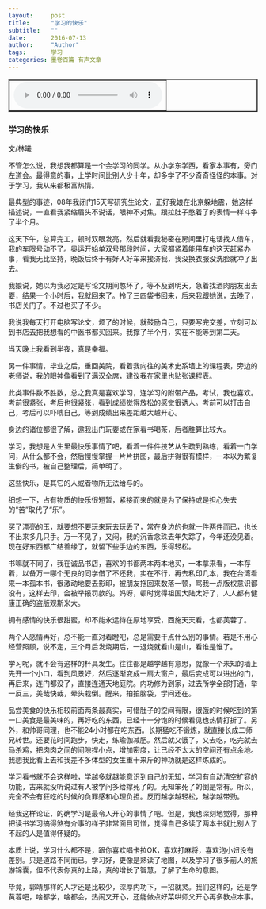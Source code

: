 ```yaml
---
layout:     post
title:      "学习的快乐"
subtitle:   ""
date:       2016-07-13
author:     "Author"
tags:       学习 
categories: 墨卷百篇 有声文章
---
```

<div>
<table width="200" border="2">
  <tr>
    <td>
    <audio controls>
    <source src="/mp3/y2.mp3" type="audio/mpeg">
    </audio>
</td>
  </tr>
</table>
</div>

### 学习的快乐

文/林曦

不管怎么说，我想我都算是一个会学习的同学。从小学东学西，看家本事有，旁门左道会。最得意的事，上学时间比别人少十年，却多学了不少奇奇怪怪的本事。对于学习，我从来都极富热情。

最典型的事迹，08年我闭门15天写研究生论文，正好我娘在北京躲地震，她这样描述说，一直看我紧缩眉头不说话，眼神不对焦，跟拉肚子憋着了的表情一样斗争了半个月。

这天下午，总算完工，顿时双眼发亮，然后就看我秘密在房间里打电话找人借车，我的车限号动不了。奥运开始单双号那段时间，大家都紧着能用车的这天赶紧办事，看我无比坚持，晚饭后终于有好人好车来接济我，我没换衣服没洗脸就冲了出去。

我娘说，她以为我必定是写论文期间憋坏了，等不及到明天，急着找酒肉朋友出去耍，结果一个小时后，我就回来了。拎了三四袋书回来，后来我跟她说，去晚了，书店关门了。不过也买了不少。

我说我每天打开电脑写论文，烦了的时候，就鼓励自己，只要写完交差，立刻可以到书店去把我想看的中医书都买回来。我撑了半个月，实在不能等到第二天。

当天晚上我看到半夜，真是幸福。

另一件事情，毕业之后，重回美院，看着我向往的美术史系墙上的课程表，旁边的老师说，我的眼神像看到了满汉全席，建议我在家里也贴张课程表。

此类事件数不胜数，总之我真是喜欢学习，连学习的附带产品，考试，我也喜欢。考前很紧张，考后也很紧张，看到成绩觉得放松的感觉很诱人。考前可以打击自己，考后可以吓唬自己，等到成绩出来差距越大越开心。
    
身边的诸位都很了解，邀我出门玩耍或在家看书喝茶，后者胜算比较大。
    
学习，我想是人生里最快乐事情了吧，看着一件件技艺从生疏到熟练，看着一门学问，从什么都不会，然后慢慢掌握一片片拼图，最后拼得很有模样，一本以为繁复生僻的书，被自己整理后，简单明了。
    
这些快乐，是其它的人或者物所无法给与的。

细想一下，占有物质的快乐很短暂，紧接而来的就是为了保持或是担心失去的“苦”取代了“乐”。
    
买了漂亮的玉，就要想不要玩来玩去玩丢了，常在身边的也就一件两件而已，也长不出来多几只手。万一不见了，又闷，我的沉香念珠去年失踪了，今年还没见着。现在好东西都广结善缘了，就留下些手边的东西，乐得轻松。
    
书嘛就不同了，我在诚品书店，喜欢的书都两本两本地买，一本拿来看，一本存着，以备万一哪个无良的同学借了不还我，实在不行，再去私印几本，我在台湾看来一本孤本书，很激动地要去影印，被朋友拖回来数落一顿，骂我一点版权意识都没有，这样去印，会被举报罚款的。妈呀，顿时觉得祖国大陆太好了，人人都有健康正确的盗版观斯米大。
 
    
拥有感情的快乐很甜蜜，却不能永远待在原地享受，西施天天看，也都芙蓉了。
    
两个人感情再好，总不能一直对着瞪吧，总是需要干点什么别的事情。若是不用心经营照顾，说不定，三个月后发烧期后，一退烧就看山是山，看谁是谁了。
    
学习呢，就不会有这样的杯具发生。往往都是越学越有意思，就像一个未知的墙上先开一个小口，看到风景好，然后逐渐变成一扇大窗户，最后变成可以进出的门，再后来，连门都没了，直接连通天地庭院。内功修为到家，过去所学全部打通，举一反三，美哉快哉，晕头栽倒。醒来，拍拍脑袋，学问还在。
 
品尝美食的快乐相较前面两条最真实，可惜肚子的空间有限，很饿的时候吃到的第一口美食是最美味的，再好吃的东西，已经十一分饱的时候看见也热情打折了。另外，和帅哥同理，也不能24小时都在吃东西。长期猛吃不锻炼，就直接长成二师兄转世。还要花时间跑步，快走，练瑜伽减肥。然后就又饿了，又去吃，吃完就去马杀鸡，把肉肉之间的间隙捏小点，增加密度，让已经不太大的空间还有点余地。我想我比看上去和我差不多体型的女生重十来斤的神功就是这样炼成的。
    
学习看书就不会这样啦，学越多就越能意识到自己的无知，学习有自动清空扩容的功能，古来就没听说过有人被学问多给撑死了的。无知笨死了的倒是常有。所以，完全不会有狂吃的时候的负罪感和心理负担。反而越学越轻松，越学越带劲。

经我这样论证，的确学习是最令人开心的事情了吧。但是，我也深刻地觉得，那种把读书学习搞得煞有介事的样子非常面目可憎，觉得自己多读了两本书就比别人了不起的人是值得怀疑的。
    
本质上说，学习什么都不是，跟你喜欢唱卡拉OK，喜欢打麻将，喜欢泡小妞没有差别。只是道路不同而已。学习好，更像是熟读了地图，以及学习了很多前人的旅游锦囊，但不代表你真的上路，真的增长了智慧，了解了生命的意图。

毕竟，郭靖那样的人才还是比较少，深厚内功下，一招就灵。我们这样的，还是学黄蓉吧，啥都学，啥都会，热闹又开心，还能做点好菜哄师父开心再多教点本事。
 
